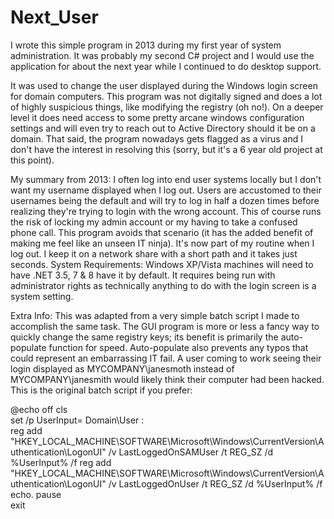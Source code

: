 # Next_User

I wrote this simple program in 2013 during my first year of system administration.  It was probably my second C# project and I would use the application for about the next year while I continued to do desktop support.  

It was used to change the user displayed during the Windows login screen for domain computers.  This program was not digitally signed and does a lot of highly suspicious things, like modifying the registry (oh no!).  On a deeper level it does need access to some pretty arcane windows configuration settings and will even try to reach out to Active Directory should it be on a domain.  That said, the program nowadays gets flagged as a virus and I don't have the interest in resolving this (sorry, but it's a 6 year old project at this point).   

My summary from 2013:
I often log into end user systems locally but I don't want my username displayed when I log out.   Users are accustomed to their usernames being the default and will try to log in half a dozen times before realizing they're trying to login with the wrong account.  This of course runs the risk of locking my admin account or my having to take a confused phone call.   This program avoids that scenario (it has the added benefit of making me feel like an unseen IT ninja). It's now part of my routine when I log out.  I keep it on a network share with a short path and it takes just seconds.   System Requirements:   Windows XP/Vista machines will need to have .NET 3.5, 7 &amp; 8  have it by default.   It requires being run with administrator rights as technically anything to do with the login screen is a system setting.   

Extra Info:   This was adapted from a very simple batch script I made to accomplish the same task.  The GUI program is more or less a fancy way to quickly change the same registry keys; its benefit is primarily the auto-populate function for speed.   Auto-populate also prevents any typos that could represent an embarrassing IT fail. A user coming to work seeing their login displayed as MYCOMPANY\janesmoth instead of MYCOMPANY\janesmith would likely think their computer had been hacked.   This is the original batch script if you prefer:            

@echo off 
cls  
set /p UserInput= Domain\User :  
reg add "HKEY_LOCAL_MACHINE\SOFTWARE\Microsoft\Windows\CurrentVersion\Authentication\LogonUI" /v LastLoggedOnSAMUser /t REG_SZ /d %UserInput% /f 
reg add "HKEY_LOCAL_MACHINE\SOFTWARE\Microsoft\Windows\CurrentVersion\Authentication\LogonUI" /v LastLoggedOnUser /t REG_SZ /d %UserInput% /f  
echo. pause             
exit

